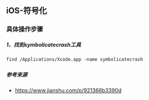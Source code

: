 ## iOS-符号化

### 具体操作步骤

##### 1、找到symbolicatecrash工具


```
find /Applications/Xcode.app -name symbolicatecrash
```

###

##### 参考来源

* https://www.jianshu.com/p/921366b3390d

